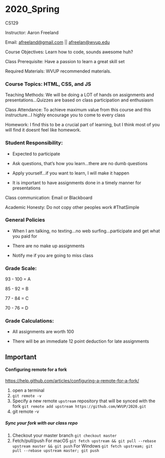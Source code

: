 # 2020_Spring
CS129

Instructor: Aaron Freeland

Email: [afreeland@gmail.com](mailto:afreeland@gmail.com) || [afreelan@wvup.edu](mailto:afreelan@wvup.edu)

Course Objectives: Learn how to code, sounds awesome huh?

Class Prerequisite: Have a passion to learn a great skill set

Required Materials: WVUP recommended materials.

### Course Topics: HTML, CSS, and JS

Teaching Methods: We will be doing a LOT of hands on assignments and presentations…Quizzes are based on class participation and enthusiasm

Class Attendance: To achieve maximum value from this course and this instructure…I highly encourage you to come to every class

Homework: I find this to be a crucial part of learning, but I think most of you will find it doesnt feel like homework.

### Student Responsibility:

-   Expected to participate
    
-   Ask questions, that’s how you learn…there are no dumb questions
    
-   Apply yourself…if you want to learn, I will make it happen
    
-   It is important to have assignments done in a timely manner for presentations
    

Class communication: Email or Blackboard

Academic Honesty: Do not copy other peoples work #ThatSimple

### General Policies

-   When I am talking, no texting…no web surfing…participate and get what you paid for
    
-   There are no make up assignments
    
-   Notify me if you are going to miss class
    

### Grade Scale:

93 - 100 = A

85 - 92 = B

77 - 84 = C

70 - 76 = D

### Grade Calculations:

-   All assignments are worth 100
    
-   There will be an immediate 12 point deduction for late assignments


## Important
#### Configuring remote for a fork
https://help.github.com/articles/configuring-a-remote-for-a-fork/

1. open a terminal
2. `git remote -v`
3. Specify a new remote `upstream` repository that will be synced with the fork
    `git remote add upstream https://github.com/WVUP/2020.git`
4. git remote -v

##### Sync your fork with our class repo

1. Checkout your master branch
    `git checkout master`
2. Fetch/pull/push
    For macOS
    `git fetch upstream && git pull --rebase upstream master && git push`
    For Windows
    `git fetch upstream; git pull --rebase upstream master; git push`
